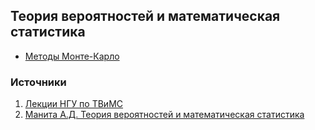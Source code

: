 ## Теория вероятностей и математическая статистика

- [Методы Монте-Карло](tvims_MonteCarlo.md)

### Источники

1. [Лекции НГУ по ТВиМС](http://old.nsu.ru/mmf/tvims/chernova/)
2. [Манита А.Д. Теория вероятностей и математическая статистика](http://mech.math.msu.su/~manita/teorver-online/)
